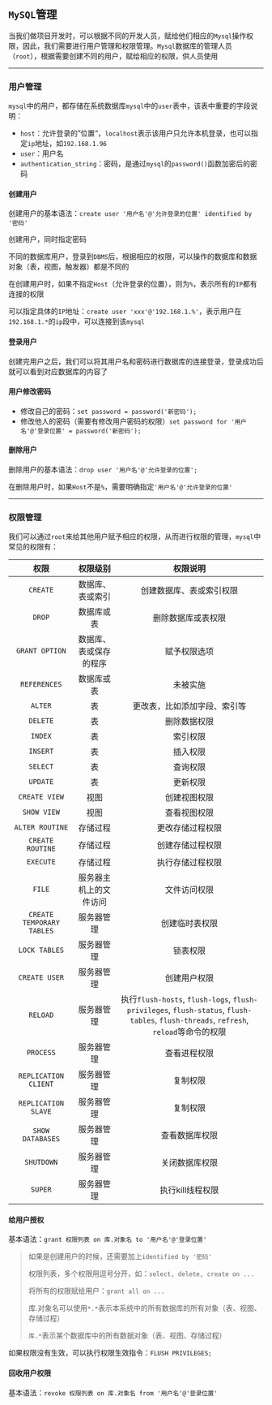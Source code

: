 ## `MySQL`管理

当我们做项目开发时，可以根据不同的开发人员，赋给他们相应的`Mysql`操作权限，因此，我们需要进行用户管理和权限管理。`Mysql`数据库的管理人员（`root`），根据需要创建不同的用户，赋给相应的权限，供人员使用

***

### 用户管理

`mysql`中的用户，都存储在系统数据库`mysql`中的`user`表中，该表中重要的字段说明：

- `host`：允许登录的”位置“，`localhost`表示该用户只允许本机登录，也可以指定`ip`地址，如`192.168.1.96`
- `user`：用户名
- `authentication_string`：密码，是通过`mysql`的`password()`函数加密后的密码

#### 创建用户

创建用户的基本语法：`create user '用户名'@'允许登录的位置' identified by '密码'`

创建用户，同时指定密码

不同的数据库用户，登录到`DBMS`后，根据相应的权限，可以操作的数据库和数据对象（表，视图，触发器）都是不同的

在创建用户时，如果不指定`Host`（允许登录的位置），则为`%`，表示所有的`IP`都有连接的权限

可以指定具体的`IP`地址：`create user 'xxx'@'192.168.1.%'`，表示用户在`192.168.1.*`的`ip`段中，可以连接到该`mysql`

#### 登录用户

创建完用户之后，我们可以将其用户名和密码进行数据库的连接登录，登录成功后就可以看到对应数据库的内容了

#### 用户修改密码

- 修改自己的密码：`set password = password('新密码');`
- 修改他人的密码（需要有修改用户密码的权限）`set password for '用户名'@'登录位置' = password('新密码');`

#### 删除用户

删除用户的基本语法：`drop user '用户名'@'允许登录的位置';`

在删除用户时，如果`Host`不是`%`，需要明确指定`'用户名'@'允许登录的位置'`

***

### 权限管理

我们可以通过`root`来给其他用户赋予相应的权限，从而进行权限的管理，`mysql`中常见的权限有：

|           权限            |        权限级别        |                           权限说明                           |
| :-----------------------: | :--------------------: | :----------------------------------------------------------: |
|         `CREATE`          |    数据库、表或索引    |                   创建数据库、表或索引权限                   |
|          `DROP`           |       数据库或表       |                      删除数据库或表权限                      |
|      `GRANT OPTION`       | 数据库、表或保存的程序 |                         赋予权限选项                         |
|       `REFERENCES`        |       数据库或表       |                           未被实施                           |
|          `ALTER`          |           表           |                 更改表，比如添加字段、索引等                 |
|         `DELETE`          |           表           |                         删除数据权限                         |
|          `INDEX`          |           表           |                           索引权限                           |
|         `INSERT`          |           表           |                           插入权限                           |
|         `SELECT`          |           表           |                           查询权限                           |
|         `UPDATE`          |           表           |                           更新权限                           |
|       `CREATE VIEW`       |          视图          |                         创建视图权限                         |
|        `SHOW VIEW`        |          视图          |                         查看视图权限                         |
|      `ALTER ROUTINE`      |        存储过程        |                       更改存储过程权限                       |
|     `CREATE ROUTINE`      |        存储过程        |                       创建存储过程权限                       |
|         `EXECUTE`         |        存储过程        |                       执行存储过程权限                       |
|          `FILE`           | 服务器主机上的文件访问 |                         文件访问权限                         |
| `CREATE TEMPORARY TABLES` |       服务器管理       |                        创建临时表权限                        |
|       `LOCK TABLES`       |       服务器管理       |                           锁表权限                           |
|       `CREATE USER`       |       服务器管理       |                         创建用户权限                         |
|         `RELOAD`          |       服务器管理       | 执行`flush-hosts`, `flush-logs`, `flush-privileges`, `flush-status`, `flush-tables`, `flush-threads`, `refresh`, `reload`等命令的权限 |
|         `PROCESS`         |       服务器管理       |                         查看进程权限                         |
|   `REPLICATION CLIENT`    |       服务器管理       |                           复制权限                           |
|    `REPLICATION SLAVE`    |       服务器管理       |                           复制权限                           |
|     `SHOW DATABASES`      |       服务器管理       |                        查看数据库权限                        |
|        `SHUTDOWN`         |       服务器管理       |                        关闭数据库权限                        |
|          `SUPER`          |       服务器管理       |                       执行kill线程权限                       |

#### 给用户授权

基本语法：`grant 权限列表 on 库.对象名 to '用户名'@'登录位置'`

> 如果是创建用户的时候，还需要加上`identified by '密码'`
>
> 权限列表，多个权限用逗号分开，如：`select, delete, create on ...`
>
> 将所有的权限赋给用户：`grant all on ...`
>
> 库.对象名可以使用`*.*`表示本系统中的所有数据库的所有对象（表、视图、存储过程）
>
> `库.*`表示某个数据库中的所有数据对象（表、视图、存储过程）

如果权限没有生效，可以执行权限生效指令：`FLUSH PRIVILEGES;`

#### 回收用户权限

基本语法：`revoke 权限列表 on 库.对象名 from '用户名'@'登录位置'`